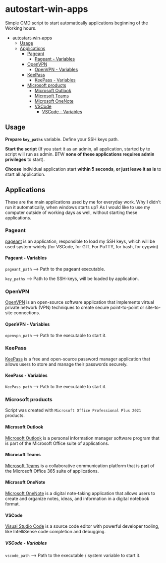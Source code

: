 # autostart-win-apps

Simple CMD script to start automatically applications beginning of the Working hours.

- [autostart-win-apps](#autostart-win-apps)
  - [Usage](#usage)
  - [Applications](#applications)
    - [Pageant](#pageant)
      - [Pageant - Variables](#pageant---variables)
    - [OpenVPN](#openvpn)
      - [OpenVPN - Variables](#openvpn---variables)
    - [KeePass](#keepass)
      - [KeePass - Variables](#keepass---variables)
    - [Microsoft products](#microsoft-products)
      - [Microsoft Outlook](#microsoft-outlook)
      - [Microsoft Teams](#microsoft-teams)
      - [Microsoft OneNote](#microsoft-onenote)
      - [VSCode](#vscode)
        - [VSCode - Variables](#vscode---variables)

## Usage

**Prepare `key_paths`** variable. Define your SSH keys path.

**Start the script** (If you start it as an admin, all application, started by te script will run as admin. BTW **none of these applications requires admin privileges** to start).

**Choose** individual application start **within 5 seconds**, **or just leave it as is** to start all application.

## Applications

These are the main applications used by me for everyday work. Why I didn't run it automatically, when windows starts up? As I would like to use my computer outside of working days as well, without starting these applications.

### Pageant

[pageant](https://www.chiark.greenend.org.uk/~sgtatham/putty/latest.html) is an application, responsible to load my SSH keys, which will be used system-widely (for VSCode, for GIT, For PuTTY, for bash, for cygwin)

#### Pageant - Variables

`pageant_path` --> Path to the pageant executable.

`key_paths` --> Path to the SSH-keys, will be loaded by application.

### OpenVPN

[OpenVPN](https://openvpn.net/community-downloads/) is an open-source software application that implements virtual private network (VPN) techniques to create secure point-to-point or site-to-site connections.

#### OpenVPN - Variables

`openvpn_path` --> Path to the executable to start it.

### KeePass

[KeePass](https://keepass.info/) is a free and open-source password manager application that allows users to store and manage their passwords securely.

#### KeePass - Variables

`KeePass_path` --> Path to the executable to start it.

### Microsoft products

Script was created with `Microsoft Office Professional Plus 2021` products.

#### Microsoft Outlook

[Microsoft Outlook](https://outlook.live.com/owa/) is a personal information manager software program that is part of the Microsoft Office suite of applications.

#### Microsoft Teams

[Microsoft Teams](https://www.microsoft.com/en/microsoft-teams/log-in) is a collaborative communication platform that is part of the Microsoft Office 365 suite of applications.

#### Microsoft OneNote

[Microsoft OneNote](https://www.microsoft.com/en-us/microsoft-365/onenote/digital-note-taking-app) is a digital note-taking application that allows users to create and organize notes, ideas, and information in a digital notebook format.

#### VSCode

[Visual Studio Code](https://code.visualstudio.com/) is a source code editor with powerful developer tooling, like IntelliSense code completion and debugging.

##### VSCode - Variables

`vscode_path` --> Path to the executable / system variable to start it.
